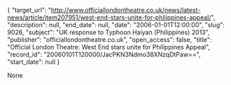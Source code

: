 {
  "target_url": "http://www.officiallondontheatre.co.uk/news/latest-news/article/item207951/west-end-stars-unite-for-philippines-appeal/", 
  "description": null, 
  "end_date": null, 
  "date": "2006-01-01T12:00:00", 
  "slug": 9026, 
  "subject": "UK response to Typhoon Haiyan (Philippines) 2013", 
  "publisher": "officiallondontheatre.co.uk", 
  "open_access": false, 
  "title": "Official London Theatre: West End stars unite for Philippines Appeal", 
  "record_id": "20060101T120000/JacPKN3Ndmo38XNzqDtPaw==", 
  "start_date": null
}

None